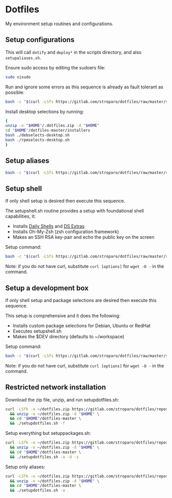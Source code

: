 # Dotfiles

My environment setup routines and configurations.

## Setup configurations

This will call ```dotify``` and ```deploy*``` in the scripts directory, and also ```setupaliases.sh```. 

Ensure sudo access by editing the sudoers file:

```bash
sudo visudo
```

Run and ignore some errors as this sequence is already as fault tolerant as possible:

```bash
bash -c "$(curl -LSfs https://gitlab.com/stroparo/dotfiles/raw/master/setupdotfiles.sh)" dummy -f
```

Install desktop selections by running:

```bash
{
unzip -o "$HOME"/.dotfiles.zip -d "$HOME"
cd "$HOME"/dotfiles-master/installers
bash ./debselects-desktop.sh
bash ./rpmselects-desktop.sh
}

```

## Setup aliases

```bash
bash -c "$(curl -LSfs https://gitlab.com/stroparo/dotfiles/raw/master/setupaliases.sh)"
```

## Setup shell

If only shell setup is desired then execute this sequence.

The setupshell.sh routine provides a setup with foundational shell capabilities, it:

* Installs [Daily Shells](http://stroparo.github.io/ds/) and [DS Extras](https://github.com/stroparo/ds-extras)
* Installs Oh-My-Zsh (zsh configuration framework)
* Makes an SSH RSA key-pair and echo the public key on the screen

Setup command:

```bash
bash -c "$(curl -LSfs https://gitlab.com/stroparo/dotfiles/raw/master/setupshell.sh)"
```

Note: if you do not have curl, substitute ```curl [options]``` for ```wget -O -``` in the command.

## Setup a development box

If only shell setup and package selections are desired then execute this sequence.

This setup is comprehensive and it does the following:

* Installs custom package selections for Debian, Ubuntu or RedHat
* Executes setupshell.sh
* Makes the $DEV directory (defaults to ~/workspace)

Setup command:

```bash
bash -c "$(curl -LSfs https://gitlab.com/stroparo/dotfiles/raw/master/setuppackages.sh)"
```

Note: if you do not have curl, substitute ```curl [options]``` for ```wget -O -``` in the command.

## Restricted network installation

Download the zip file, unzip, and run setupdotfiles.sh:

```bash
curl -LSfk -o ~/dotfiles.zip https://gitlab.com/stroparo/dotfiles/repository/master/archive.zip \
  && unzip -o ~/dotfiles.zip -d "$HOME" \
  && cd "$HOME"/dotfiles-master \
  && ./setupdotfiles.sh -f
```

Setup everything but setuppackages.sh:
```bash
curl -LSfk -o ~/dotfiles.zip https://gitlab.com/stroparo/dotfiles/repository/master/archive.zip \
  && unzip -o ~/dotfiles.zip -d "$HOME" \
  && cd "$HOME"/dotfiles-master \
  && ./setupdotfiles.sh -a -d -s
```

Setup only aliases:

```bash
curl -LSfk -o ~/dotfiles.zip https://gitlab.com/stroparo/dotfiles/repository/master/archive.zip \
  && unzip -o ~/dotfiles.zip -d "$HOME" \
  && cd "$HOME"/dotfiles-master \
  && ./setupdotfiles.sh -a
```


